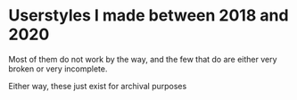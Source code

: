 # Userstyles I made between 2018 and 2020
Most of them do not work by the way, and the few that do are either very broken or very incomplete.

Either way, these just exist for archival purposes

